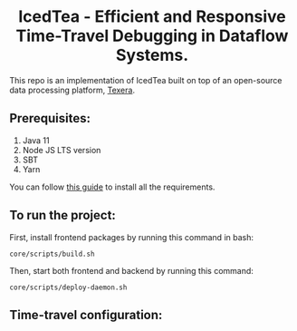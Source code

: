 <h1 align="center">IcedTea - Efficient and Responsive Time-Travel Debugging in Dataflow Systems.</h1>

This repo is an implementation of IcedTea built on top of an open-source data processing platform, [Texera](https://github.com/texera/texera).

## Prerequisites:
1. Java 11
2. Node JS LTS version
3. SBT
4. Yarn

You can follow [this guide](https://github.com/Texera/texera/wiki/Getting-Started) to install all the requirements.

## To run the project:
First, install frontend packages by running this command in bash:
```agsl
core/scripts/build.sh
```

Then, start both frontend and backend by running this command:
```agsl
core/scripts/deploy-daemon.sh
```

## Time-travel configuration:
